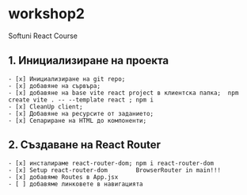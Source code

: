 # workshop2
Softuni React Course

## 1. Инициализиране на проекта
    - [x] Инициализиране на git repo;
    - [x] добавяне на сървъра;
    - [x] добавяне на base vite react project в клиентска папка;  npm create vite . -- --template react ; npm i
    - [x] CleanUp client;
    - [x] Добавяне на ресурсите от заданието;
    - [x] Сепариране на HTML до компоненти;
## 2. Създаване на React Router
    - [x] инсталираме react-router-dom; npm i react-router-dom
    - [x] Setup react-router-dom        BrowserRouter in main!!!
    - [x] добавяме Routes в App.jsx
    - [ ] добавяме линковете в навигацията